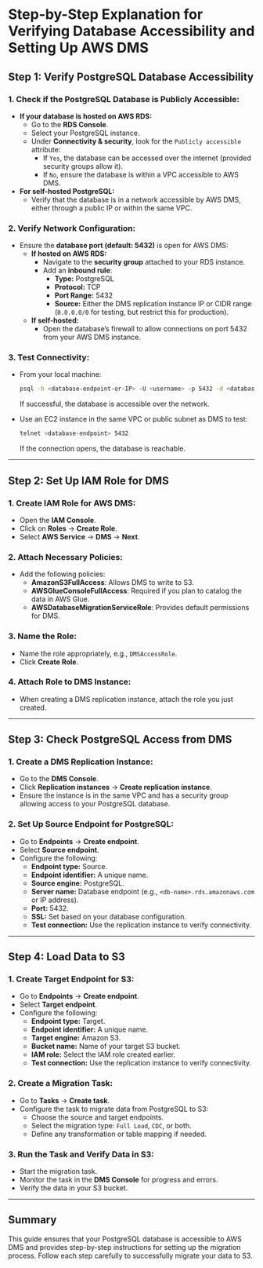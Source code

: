 
# Step-by-Step Explanation for Verifying Database Accessibility and Setting Up AWS DMS

## Step 1: Verify PostgreSQL Database Accessibility

### 1. Check if the PostgreSQL Database is Publicly Accessible:
- **If your database is hosted on AWS RDS:**
  - Go to the **RDS Console**.
  - Select your PostgreSQL instance.
  - Under **Connectivity & security**, look for the `Publicly accessible` attribute:
    - If `Yes`, the database can be accessed over the internet (provided security groups allow it).
    - If `No`, ensure the database is within a VPC accessible to AWS DMS.
- **For self-hosted PostgreSQL:**
  - Verify that the database is in a network accessible by AWS DMS, either through a public IP or within the same VPC.

### 2. Verify Network Configuration:
- Ensure the **database port (default: 5432)** is open for AWS DMS:
  - **If hosted on AWS RDS:**
    - Navigate to the **security group** attached to your RDS instance.
    - Add an **inbound rule**:
      - **Type:** PostgreSQL
      - **Protocol:** TCP
      - **Port Range:** 5432
      - **Source:** Either the DMS replication instance IP or CIDR range (`0.0.0.0/0` for testing, but restrict this for production).
  - **If self-hosted:**
    - Open the database’s firewall to allow connections on port 5432 from your AWS DMS instance.

### 3. Test Connectivity:
- From your local machine:
  ```bash
  psql -h <database-endpoint-or-IP> -U <username> -p 5432 -d <database-name>
  ```
  If successful, the database is accessible over the network.

- Use an EC2 instance in the same VPC or public subnet as DMS to test:
  ```bash
  telnet <database-endpoint> 5432
  ```
  If the connection opens, the database is reachable.

---

## Step 2: Set Up IAM Role for DMS

### 1. Create IAM Role for AWS DMS:
- Open the **IAM Console**.
- Click on **Roles** → **Create Role**.
- Select **AWS Service** → **DMS** → **Next**.

### 2. Attach Necessary Policies:
- Add the following policies:
  - **AmazonS3FullAccess**: Allows DMS to write to S3.
  - **AWSGlueConsoleFullAccess**: Required if you plan to catalog the data in AWS Glue.
  - **AWSDatabaseMigrationServiceRole**: Provides default permissions for DMS.

### 3. Name the Role:
- Name the role appropriately, e.g., `DMSAccessRole`.
- Click **Create Role**.

### 4. Attach Role to DMS Instance:
- When creating a DMS replication instance, attach the role you just created.

---

## Step 3: Check PostgreSQL Access from DMS

### 1. Create a DMS Replication Instance:
- Go to the **DMS Console**.
- Click **Replication instances** → **Create replication instance**.
- Ensure the instance is in the same VPC and has a security group allowing access to your PostgreSQL database.

### 2. Set Up Source Endpoint for PostgreSQL:
- Go to **Endpoints** → **Create endpoint**.
- Select **Source endpoint**.
- Configure the following:
  - **Endpoint type:** Source.
  - **Endpoint identifier:** A unique name.
  - **Source engine:** PostgreSQL.
  - **Server name:** Database endpoint (e.g., `<db-name>.rds.amazonaws.com` or IP address).
  - **Port:** 5432.
  - **SSL:** Set based on your database configuration.
  - **Test connection:** Use the replication instance to verify connectivity.

---

## Step 4: Load Data to S3

### 1. Create Target Endpoint for S3:
- Go to **Endpoints** → **Create endpoint**.
- Select **Target endpoint**.
- Configure the following:
  - **Endpoint type:** Target.
  - **Endpoint identifier:** A unique name.
  - **Target engine:** Amazon S3.
  - **Bucket name:** Name of your target S3 bucket.
  - **IAM role:** Select the IAM role created earlier.
  - **Test connection:** Use the replication instance to verify connectivity.

### 2. Create a Migration Task:
- Go to **Tasks** → **Create task**.
- Configure the task to migrate data from PostgreSQL to S3:
  - Choose the source and target endpoints.
  - Select the migration type: `Full Load`, `CDC`, or both.
  - Define any transformation or table mapping if needed.

### 3. Run the Task and Verify Data in S3:
- Start the migration task.
- Monitor the task in the **DMS Console** for progress and errors.
- Verify the data in your S3 bucket.

---

## Summary

This guide ensures that your PostgreSQL database is accessible to AWS DMS and provides step-by-step instructions for setting up the migration process. Follow each step carefully to successfully migrate your data to S3.
